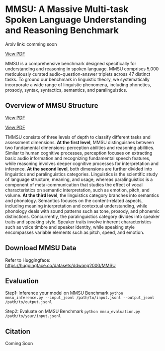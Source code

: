 # MMSU: A Massive Multi-task Spoken Language Understanding and Reasoning Benchmark
Arxiv link: comming soon

[View PDF](images/intro.pdf)

MMSU is a comprehensive benchmark designed specifically for understanding and reasoning in spoken language. MMSU comprises 5,000 meticulously curated audio-question-answer triplets across 47 distinct tasks. To ground our benchmark in linguistic theory, we systematically incorporate a wide range of linguistic phenomena, including phonetics, prosody, syntax, syntactics, semantics, and paralinguistics.

## Overview of MMSU Structure

[View PDF](images/barchart-per.pdf)

[View PDF](images/barchart-rea.pdf)


TMMSU consists of three levels of depth to classify different tasks and assessment dimensions. **At the first level**, MMSU distinguishes between two fundamental dimensions: perception abilities and reasoning abilities. Similar to human cognitive processes, perception focuses on extracting basic audio information and recognizing fundamental speech features, while reasoning involves deeper cognitive processes for interpretation and inference. **At the second level**, both dimensions are further divided into linguistics and paralinguistics categories. Linguistics is the scientific study of language structure, meaning, and usage, whereas paralinguistics is a component of meta-communication that studies the effect of vocal characteristics on semantic interpretation, such as emotion, pitch, and volume. **At the third level**, the linguistics category branches into semantics and phonology. Semantics focuses on the content-related aspects, including meaning interpretation and contextual understanding, while phonology deals with sound patterns such as tone, prosody, and phonemic distinctions. Concurrently, the paralinguistics category divides into speaker traits and speaking style. Speaker traits involve inherent characteristics such as voice timbre and speaker identity, while speaking style encompasses variable elements such as pitch, speed, and emotion.

## Download MMSU Data
Refer to Huggingface: https://huggingface.co/datasets/ddwang2000/MMSU

## Evaluation
Step1: Inference your model on MMSU Benchmark
`python mmsu_inference.py --input_jsonl /path/to/input.jsonl --output_jsonl /path/to/output.jsonl`

Step2: Evaluate on MMSU Benchmark
`python mmsu_evaluation.py /path/to/your/input.jsonl`

## Citation
Coming Soon
